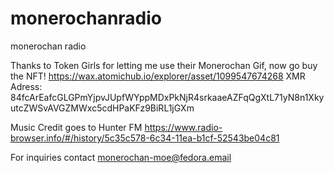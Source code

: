 # monerochanradio
monerochan radio

Thanks to Token Girls for letting me use their Monerochan Gif, now go buy the NFT!
https://wax.atomichub.io/explorer/asset/1099547674268
XMR Adress: 84fcArEafcGLGPmYjpvJUpfWYppMDxPkNjR4srkaaeAZFqQgXtL71yN8n1XkyutcZWSvAVGZMWxc5cdHPaKFz9BiRL1jGXm

Music Credit goes to Hunter FM
https://www.radio-browser.info/#/history/5c35c578-6c34-11ea-b1cf-52543be04c81

For inquiries contact monerochan-moe@fedora.email
